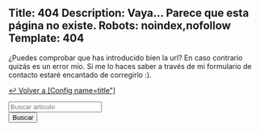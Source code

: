 Title: 404
Description: Vaya... Parece que esta página no existe.
Robots: noindex,nofollow
Template: 404
----

¿Puedes comprobar que has introducido bien la url? En caso contrario quizás es un error mío. Si me lo haces saber a través de mi formulario de contacto estaré encantado de corregirlo :).

[&#x21A9; Volver a [Config name=title"]]([Site_url])


<div class="row mt-2 mb-2">
	<div class="col-md-8 m-auto">
		<form method="post" class="form">
			<div class="input-group mb-3">
		  		<input type="search" name="buscar" placeholder="Buscar articulo" class="form-control" aria-label="buscar articulo" aria-describedby="btn-buscar">
		  		<div class="input-group-append">
		    		<input type="submit" class="btn btn-outline-secondary" id="btn-buscar" value="Buscar"/>
		  		</div>
			</div>
		</form>
	</div>
</div>

